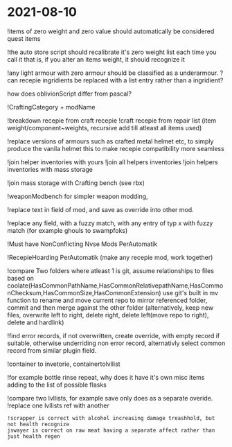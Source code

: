 # 2021-08-10
!items of zero weight and zero value should automatically be considered quest items

!the auto store script should recalibrate it's zero weight list each time you call it
that is, if you alter an items weight, it should recognize it

!any light armour with zero armour should be classified as a underarmour.
?can recepie ingridients be replaced with a list entry rather than a ingridient?

how does oblivionScript differ from pascal?

!CraftingCategory + modName

!breakdown recepie from craft recepie
!craft recepie from repair list (item weight/component~weights, recursive add till atleast all items used)

!replace versions of armours such as crafted metal helmet etc, to simply produce the vanila helmet
    this to make recepie compatibility more seamless

!join helper inventories with yours
    !join all helpers inventories
        !join helpers inventories with mass storage

!join mass storage with Crafting bench (see rbx)

!weaponModbench for simpler weapon modding, 

!replace text in field of mod, and save as override into other mod.

!replace any field, with a fuzzy match, with any entry of typ x with fuzzy match (for example ghouls to swampfoks)

!Must have NonConflicting Nvse Mods PerAutomatik

!RecepieHoarding PerAutomatik (make any recepie mod, work together)

!compare Two folders where atleast 1 is git, 
    assume relationships to files based on coolate(HasCommonPathName,HasCommonRelativepathName,HasCommonChecksum,HasCommonSize,HasCommonExtension)
        use git's built in mv function to rename and move current repo to mirror referenced folder, commit 
        and then merge against the other folder (alternatively, keep new files, overwrite left to right, delete right, delete left(move repo to right), delete and hardlink)


!find error records, if not overwritten, create override, with empty record if suitable, otherwise underriding non error record, alternativly select common record from similar plugin field.

!container to invetorie, containertolvllist

!for example bottle rinse repeat, why does it have it's own misc items adding to the list of possible flasks 

!compare two lvllists, for example save only does as a separate overide.
    !replace one lvllists ref with another

    !scrapper is correct with alcohol increasing damage treashhold, but not health recognize
    jswayer is correct on raw meat having a separate affect rather than just health regen